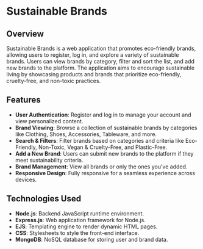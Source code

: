 # Sustainable Brands

## Overview

Sustainable Brands is a web application that promotes eco-friendly brands, allowing users to register, log in, and explore a variety of sustainable brands. Users can view brands by category, filter and sort the list, and add new brands to the platform. The application aims to encourage sustainable living by showcasing products and brands that prioritize eco-friendly, cruelty-free, and non-toxic practices.

## Features

- **User Authentication**: Register and log in to manage your account and view personalized content.
- **Brand Viewing**: Browse a collection of sustainable brands by categories like Clothing, Shoes, Accessories, Tableware, and more.
- **Search & Filters**: Filter brands based on categories and criteria like Eco-Friendly, Non-Toxic, Vegan & Cruelty-Free, and Plastic-Free.
- **Add a New Brand**: Users can submit new brands to the platform if they meet sustainability criteria.
- **Brand Management**: View all brands or only the ones you've added.
- **Responsive Design**: Fully responsive for a seamless experience across devices.

## Technologies Used

- **Node.js**: Backend JavaScript runtime environment.
- **Express.js**: Web application framework for Node.js.
- **EJS**: Templating engine to render dynamic HTML pages.
- **CSS**: Stylesheets to style the front-end interface.
- **MongoDB**: NoSQL database for storing user and brand data.

